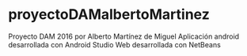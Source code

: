 # proyectoDAMalbertoMartinez
Proyecto DAM 2016 por Alberto Martínez de Miguel
Aplicación android desarrollada con Android Studio
Web desarrollada con NetBeans
